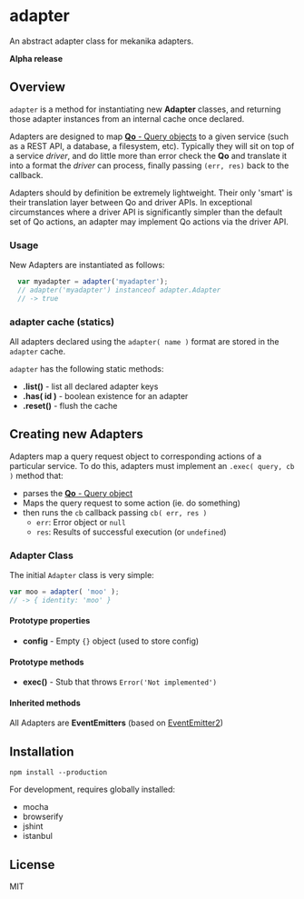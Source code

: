 # adapter

An abstract adapter class for mekanika adapters.

**Alpha release**

## Overview

`adapter` is a method for instantiating new **Adapter** classes, and returning those adapter instances from an internal cache once declared.

Adapters are designed to map [**Qo** - Query objects](https://github.com/mekanika/qo) to a given service (such as a REST API, a database, a filesystem, etc). Typically they will sit on top of a service _driver_, and do little more than error check the **Qo** and translate it into a format the _driver_ can process, finally passing `(err, res)` back to the callback.

Adapters should by definition be extremely lightweight. Their only 'smart' is their translation layer between Qo and driver APIs. In exceptional circumstances where a driver API is significantly simpler than the default set of Qo actions, an adapter may implement Qo actions via the driver API.

### Usage

New Adapters are instantiated as follows:

```js
  var myadapter = adapter('myadapter');
  // adapter('myadapter') instanceof adapter.Adapter
  // -> true
```

### adapter cache (statics)

All adapters declared using the `adapter( name )` format are stored in the `adapter` cache.

`adapter` has the following static methods:

  - **.list()** - list all declared adapter keys
  - **.has( id )** - boolean existence for an adapter
  - **.reset()** - flush the cache


## Creating new Adapters

Adapters map a query request object to corresponding actions of a particular service. To do this, adapters must implement an `.exec( query, cb )` method that:

  - parses the [**Qo** - Query object](https://github.com/mekanika/qo)
  - Maps the query request to some action (ie. do something)
  - then runs the `cb` callback passing `cb( err, res )`
      - `err`: Error object or `null`
      - `res`: Results of successful execution (or `undefined`)

### Adapter Class

The initial `Adapter` class is very simple:

```js
var moo = adapter( 'moo' );
// -> { identity: 'moo' }
```

#### Prototype properties

- **config** - Empty `{}` object (used to store config)

#### Prototype methods

- **exec()** - Stub that throws `Error('Not implemented')`

#### Inherited methods

All Adapters are **EventEmitters** (based on [EventEmitter2](https://github.com/hij1nx/EventEmitter2))


## Installation

    npm install --production

For development, requires globally installed:

- mocha
- browserify
- jshint
- istanbul


## License

MIT
